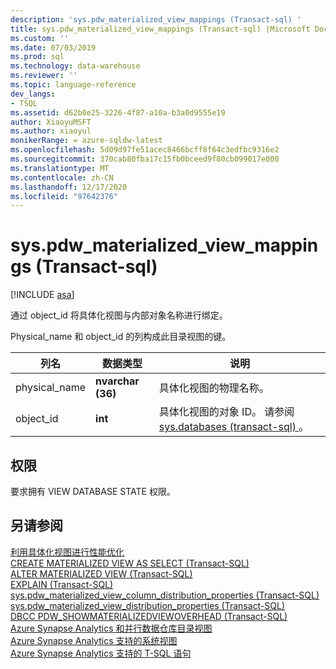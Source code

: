 ```yaml
---
description: 'sys.pdw_materialized_view_mappings (Transact-sql) '
title: sys.pdw_materialized_view_mappings (Transact-sql) |Microsoft Docs
ms.custom: ''
ms.date: 07/03/2019
ms.prod: sql
ms.technology: data-warehouse
ms.reviewer: ''
ms.topic: language-reference
dev_langs:
- TSQL
ms.assetid: d62b0e25-3226-4f87-a10a-b3a0d9555e19
author: XiaoyuMSFT
ms.author: xiaoyul
monikerRange: = azure-sqldw-latest
ms.openlocfilehash: 5d09d97fe51acec8466bcff8f64c3edfbc9316e2
ms.sourcegitcommit: 370cab80fba17c15fb0bceed9f80cb099017e000
ms.translationtype: MT
ms.contentlocale: zh-CN
ms.lasthandoff: 12/17/2020
ms.locfileid: "97642376"
---
```

# <a name="syspdw_materialized_view_mappings-transact-sql"></a>sys.pdw_materialized_view_mappings (Transact-sql)   

[!INCLUDE [asa](../../includes/applies-to-version/asa.md)]

通过 object_id 将具体化视图与内部对象名称进行绑定。

Physical_name 和 object_id 的列构成此目录视图的键。
  
|列名|数据类型|说明|  
|-----------------|---------------|-----------------|  
|physical_name |**nvarchar (36)**|具体化视图的物理名称。|  
|object_id  |**int**|具体化视图的对象 ID。 请参阅 [sys.databases (transact-sql) ](./sys-objects-transact-sql.md?view=azure-sqldw-latest&preserve-view=true)。| 

## <a name="permissions"></a>权限

要求拥有 VIEW DATABASE STATE 权限。
  
## <a name="see-also"></a>另请参阅

[利用具体化视图进行性能优化](/azure/sql-data-warehouse/performance-tuning-materialized-views)   
[CREATE MATERIALIZED VIEW AS SELECT &#40;Transact-SQL&#41;](../../t-sql/statements/create-materialized-view-as-select-transact-sql.md?view=azure-sqldw-latest&preserve-view=true)   
[ALTER MATERIALIZED VIEW &#40;Transact-SQL&#41;](../../t-sql/statements/alter-materialized-view-transact-sql.md?view=azure-sqldw-latest&preserve-view=true)   
[EXPLAIN &#40;Transact-SQL&#41;](../../t-sql/queries/explain-transact-sql.md?view=azure-sqldw-latest&preserve-view=true)   
[sys.pdw_materialized_view_column_distribution_properties &#40;Transact-SQL&#41;](./sys-pdw-materialized-view-column-distribution-properties-transact-sql.md?view=azure-sqldw-latest&preserve-view=true)   
[sys.pdw_materialized_view_distribution_properties &#40;Transact-SQL&#41;](./sys-pdw-materialized-view-distribution-properties-transact-sql.md?view=azure-sqldw-latest&preserve-view=true)   
[DBCC PDW_SHOWMATERIALIZEDVIEWOVERHEAD &#40;Transact-SQL&#41;](../../t-sql/database-console-commands/dbcc-pdw-showmaterializedviewoverhead-transact-sql.md?view=azure-sqldw-latest&preserve-view=true)   
[Azure Synapse Analytics 和并行数据仓库目录视图](../../relational-databases/system-catalog-views/sql-data-warehouse-and-parallel-data-warehouse-catalog-views.md)   
[Azure Synapse Analytics 支持的系统视图](/azure/sql-data-warehouse/sql-data-warehouse-reference-tsql-system-views)   
[Azure Synapse Analytics 支持的 T-SQL 语句](/azure/sql-data-warehouse/sql-data-warehouse-reference-tsql-statements)